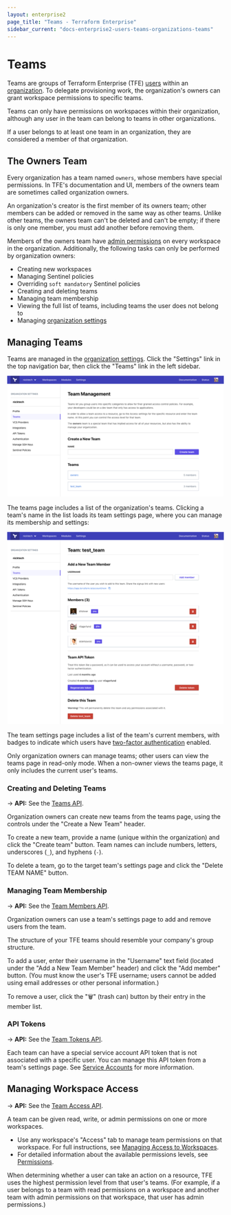 ```yaml
---
layout: enterprise2
page_title: "Teams - Terraform Enterprise"
sidebar_current: "docs-enterprise2-users-teams-organizations-teams"
---
```


[organizations]: ./organizations.html
[organization settings]: ./organizations.html#organization-settings
[users]: ./users.html

# Teams

Teams are groups of Terraform Enterprise (TFE) [users][] within an [organization][organizations]. To delegate provisioning work, the organization's owners can grant workspace permissions to specific teams.

Teams can only have permissions on workspaces within their organization, although any user in the team can belong to teams in other organizations.

If a user belongs to at least one team in an organization, they are considered a member of that organization.

## The Owners Team

Every organization has a team named `owners`, whose members have special permissions. In TFE's documentation and UI, members of the owners team are sometimes called organization owners.

An organization's creator is the first member of its owners team; other members can be added or removed in the same way as other teams. Unlike other teams, the owners team can't be deleted and can't be empty; if there is only one member, you must add another before removing them.

Members of the owners team have [admin permissions](./permissions.html#admin) on every workspace in the organization. Additionally, the following tasks can only be performed by organization owners:

- Creating new workspaces
- Managing Sentinel policies
- Overriding `soft mandatory` Sentinel policies
- Creating and deleting teams
- Managing team membership
- Viewing the full list of teams, including teams the user does not belong to
- Managing [organization settings][]

## Managing Teams

Teams are managed in the [organization settings][]. Click the "Settings" link in the top navigation bar, then click the "Teams" link in the left sidebar.

![Screenshot: the teams page, displaying a list of teams. Each team's entry shows how many members it has.](./images/teams-list.png)

The teams page includes a list of the organization's teams. Clicking a team's name in the list loads its team settings page, where you can manage its membership and settings:

![Screenshot: a team's settings page](./images/teams-team-settings.png)

The team settings page includes a list of the team's current members, with badges to indicate which users have [two-factor authentication](./2fa.html) enabled.

Only organization owners can manage teams; other users can view the teams page in read-only mode. When a non-owner views the teams page, it only includes the current user's teams.

### Creating and Deleting Teams

-> **API:** See the [Teams API](../api/teams.html).

Organization owners can create new teams from the teams page, using the controls under the "Create a New Team" header.

To create a new team, provide a name (unique within the organization) and click the "Create team" button. Team names can include numbers, letters, underscores (`_`), and hyphens (`-`).

To delete a team, go to the target team's settings page and click the "Delete TEAM NAME" button.

### Managing Team Membership

-> **API:** See the [Team Members API](../api/team-members.html).

Organization owners can use a team's settings page to add and remove users from the team.

The structure of your TFE teams should resemble your company's group structure.

To add a user, enter their username in the "Username" text field (located under the "Add a New Team Member" header) and click the "Add member" button. (You must know the user's TFE username; users cannot be added using email addresses or other personal information.)

To remove a user, click the "🗑" (trash can) button by their entry in the member list.

### API Tokens

-> **API:** See the [Team Tokens API](../api/team-tokens.html).

Each team can have a special service account API token that is not associated with a specific user. You can manage this API token from a team's settings page. See [Service Accounts](./service-accounts.html) for more information.

## Managing Workspace Access

-> **API:** See the [Team Access API](../api/team-access.html).

A team can be given read, write, or admin permissions on one or more workspaces.

- Use any workspace's "Access" tab to manage team permissions on that workspace. For full instructions, see [Managing Access to Workspaces](../workspaces/access.html).
- For detailed information about the available permissions levels, see [Permissions](./permissions.html).

When determining whether a user can take an action on a resource, TFE uses the highest permission level from that user's teams. (For example, if a user belongs to a team with read permissions on a workspace and another team with admin permissions on that workspace, that user has admin permissions.)
